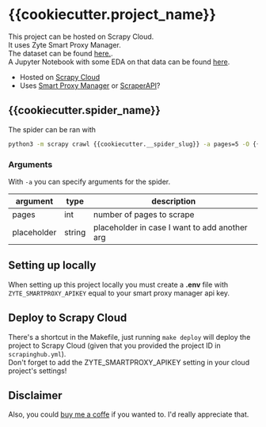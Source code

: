 # {{cookiecutter.project_name}}


This project can be hosted on Scrapy Cloud.  
It uses Zyte Smart Proxy Manager.  
The dataset can be found [here.](https://www.kaggle.com/patkle).  
A Jupyter Notebook with some EDA on that data can be found [here](https://www.kaggle.com/patkle).  

- Hosted on [Scrapy Cloud](https://www.zyte.com/scrapy-cloud/)
- Uses [Smart Proxy Manager](https://scrapinghub.com/?rfsn=4170080.0597ad) or [ScraperAPI](https://www.scraperapi.com/?fp_ref=patrick50)?

## {{cookiecutter.spider_name}}

The spider can be ran with
```zsh
python3 -m scrapy crawl {{cookiecutter.__spider_slug}} -a pages=5 -O {{cookiecutter.__spider_slug}}.csv
```

### Arguments

With `-a` you can specify arguments for the spider.  

|argument   |type  |description   | 
|---|---|---|
|pages   |int   |number of pages to scrape   |
|placeholder   |string   |placeholder in case I want to add another arg   |


## Setting up locally

When setting up this project locally you must create a **.env** file with `ZYTE_SMARTPROXY_APIKEY` equal to your smart proxy manager api key.  

## Deploy to Scrapy Cloud

There's a shortcut in the Makefile, just running `make deploy` will deploy the project to Scrapy Cloud (given that you provided the project ID in `scrapinghub.yml`).  
Don't forget to add the ZYTE_SMARTPROXY_APIKEY setting in your cloud project's settings!


## Disclaimer 
Also, you could [buy me a coffe](https://www.buymeacoffee.com/kleinp) if you wanted to. I'd really appreciate that.  
